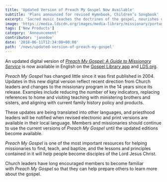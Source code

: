 ```yaml
---
title: 'Updated Version of Preach My Gospel Now Available'
subtitle: 'Plans announced for revised Hymnbook, Children’s Songbook'
excerpt: 'Sacred music teaches the doctrines of the gospel, nourishes us spiritually, and has the power to unify Church members throughout the world. The Church has announced it is revising the hymnbook and children’s songbook and invites members to participate.'
image: 'https://media.ldscdn.org/images/media-library/missionary/portugal-sisters-missionaries-work-missionary-1418732-wallpaper.jpg'
tags: ['New Products']
category: 'Announcement'
contributor: 'janedoe'
date: '2018-06-11T12:34:00+00:00'
path: '/news/updated-version-of-preach-my-gospel'
---
```


An updated digital version of [_Preach My Gospel: A Guide to Missionary Service_](https://www.lds.org/manual/preach-my-gospel-a-guide-to-missionary-service?lang=eng) is now available in English on the [Gospel Library app](https://www.lds.org/pages/mobileapps/gospellibrary?lang=eng) and [LDS.org](https://www.lds.org/manual/preach-my-gospel-a-guide-to-missionary-service?lang=eng).

*Preach My Gospel* has changed little since it was first published in 2004. Updates in this new digital version reflect recent direction from Church leaders and changes to the missionary program in the 14 years since its release. Examples include reducing the number of key indicators, replacing references to home and visiting teaching with ministering brothers and sisters, and aligning with current family history policy and products.

These updates are being translated into other languages, and priesthood leaders will be notified when revised electronic and print versions are available in their local language. Members and missionaries should continue to use the current versions of *Preach My Gospel* until the updated editions become available.

*Preach My Gospel* is one of the most important resources for helping missionaries to find, teach, and baptize, and the lessons and principles contained in it will help people become disciples of the Lord Jesus Christ.

Church leaders have long encouraged members to become familiar with *Preach My Gospel* so that they can help prepare others to learn more about the gospel.
